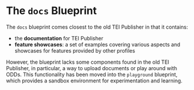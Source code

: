 # The `docs` Blueprint

The `docs` blueprint comes closest to the old TEI Publisher in that it contains:

* the **documentation** for TEI Publisher
* **feature showcases**: a set of examples covering various aspects and showcases for features provided by other profiles

However, the blueprint lacks some components found in the old TEI Publisher, in particular, a way to upload documents or play around with ODDs. This functionality has been moved into the `playground` blueprint, which provides a sandbox environment for experimentation and learning.